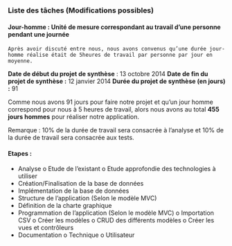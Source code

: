 ### Liste des tâches (Modifications possibles)

#### Jour-homme : Unité de mesure correspondant au travail d’une personne pendant une journée
	Après avoir discuté entre nous, nous avons convenus qu’une durée jour-homme réalise était de 5heures de travail par personne par jour en moyenne.
	
**Date de début du projet de synthèse** : 13 octobre 2014
**Date de fin du projet de synthèse :** 12 janvier 2014
**Durée du projet de synthèse (en jours) :** 91

Comme nous avons 91 jours pour faire notre projet et qu’un jour homme correspond pour nous à 5 heures de travail, alors nous avons au total **455 jours hommes** pour réaliser notre application.

Remarque : 10% de la durée de travail sera consacrée à l’analyse et 10% de la durée de travail sera consacrée aux tests.

#### Etapes :
  -	Analyse
    o	Etude de l’existant
    o	Etude approfondie des technologies à utiliser
  -	Création/Finalisation de la base de données
  -	Implémentation de la base de données
  -	Structure de l’application (Selon le modèle MVC)
  -	Définition de la charte graphique
  -	Programmation de l’application (Selon le modèle MVC)
    o	Importation CSV
    o	Créer les modèles
    o	CRUD des différents modèles
    o	Créer les vues et contrôleurs
  -	Documentation
    o	Technique
    o	Utilisateur

